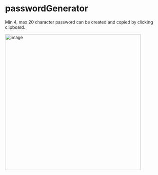 # passwordGenerator

Min 4, max 20 character password can be created and copied by clicking clipboard.

<img width="445" alt="image" src="https://github.com/nursematurhan/passwordGenerator/assets/94144190/58eca509-7191-48d8-95e4-75365eac7209">
